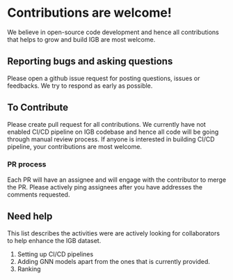 # Contributions are welcome! 

We believe in open-source code development and hence all contributions that helps to grow and build IGB are most welcome. 

## Reporting bugs and asking questions

Please open a github issue request for posting questions, issues or feedbacks. We try to respond as early as possible. 

## To Contribute

Please create pull request for all contributions. We currently have not enabled CI/CD pipeline on IGB codebase and hence all code will be going through manual review process. 
If anyone is interested in building CI/CD pipeline, your contributions are most welcome. 

### PR process
Each PR will have an assignee and will engage with the contributor to merge the PR. 
Please actively ping assignees after you have addresses the comments requested. 

## Need help

This list describes the activities were are actively looking for collaborators to help enhance the IGB dataset. 

1. Setting up CI/CD pipelines 
2. Adding GNN models apart from the ones that is currently provided. 
3. Ranking

